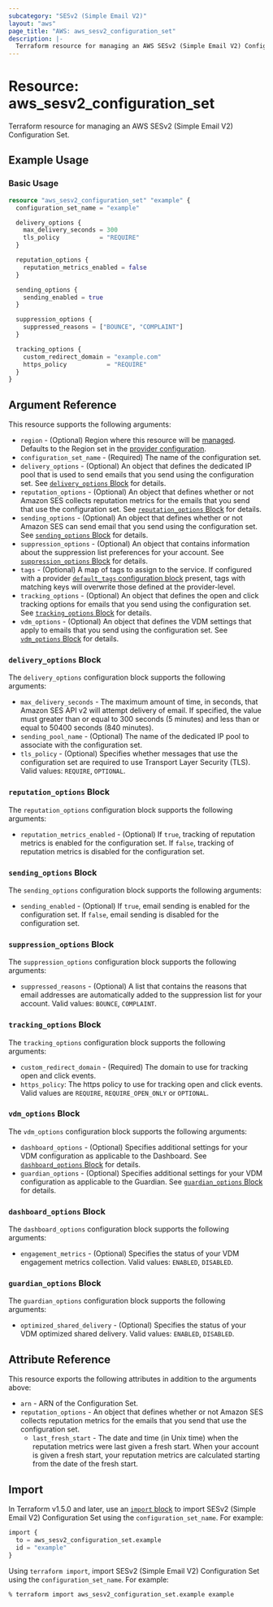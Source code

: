 ```yaml
---
subcategory: "SESv2 (Simple Email V2)"
layout: "aws"
page_title: "AWS: aws_sesv2_configuration_set"
description: |-
  Terraform resource for managing an AWS SESv2 (Simple Email V2) Configuration Set.
---
```


# Resource: aws_sesv2_configuration_set

Terraform resource for managing an AWS SESv2 (Simple Email V2) Configuration Set.

## Example Usage

### Basic Usage

```terraform
resource "aws_sesv2_configuration_set" "example" {
  configuration_set_name = "example"

  delivery_options {
    max_delivery_seconds = 300
    tls_policy           = "REQUIRE"
  }

  reputation_options {
    reputation_metrics_enabled = false
  }

  sending_options {
    sending_enabled = true
  }

  suppression_options {
    suppressed_reasons = ["BOUNCE", "COMPLAINT"]
  }

  tracking_options {
    custom_redirect_domain = "example.com"
    https_policy           = "REQUIRE"
  }
}
```

## Argument Reference

This resource supports the following arguments:

* `region` - (Optional) Region where this resource will be [managed](https://docs.aws.amazon.com/general/latest/gr/rande.html#regional-endpoints). Defaults to the Region set in the [provider configuration](https://registry.terraform.io/providers/hashicorp/aws/latest/docs#aws-configuration-reference).
* `configuration_set_name` - (Required) The name of the configuration set.
* `delivery_options` - (Optional) An object that defines the dedicated IP pool that is used to send emails that you send using the configuration set. See [`delivery_options` Block](#delivery_options-block) for details.
* `reputation_options` - (Optional) An object that defines whether or not Amazon SES collects reputation metrics for the emails that you send that use the configuration set. See [`reputation_options` Block](#reputation_options-block) for details.
* `sending_options` - (Optional) An object that defines whether or not Amazon SES can send email that you send using the configuration set. See [`sending_options` Block](#sending_options-block) for details.
* `suppression_options` - (Optional) An object that contains information about the suppression list preferences for your account. See [`suppression_options` Block](#suppression_options-block) for details.
* `tags` - (Optional) A map of tags to assign to the service. If configured with a provider [`default_tags` configuration block](https://registry.terraform.io/providers/hashicorp/aws/latest/docs#default_tags-configuration-block) present, tags with matching keys will overwrite those defined at the provider-level.
* `tracking_options` - (Optional) An object that defines the open and click tracking options for emails that you send using the configuration set. See [`tracking_options` Block](#tracking_options-block) for details.
* `vdm_options` - (Optional) An object that defines the VDM settings that apply to emails that you send using the configuration set. See [`vdm_options` Block](#vdm_options-block) for details.

### `delivery_options` Block

The `delivery_options` configuration block supports the following arguments:

* `max_delivery_seconds` - The maximum amount of time, in seconds, that Amazon SES API v2 will attempt delivery of email. If specified, the value must greater than or equal to 300 seconds (5 minutes) and less than or equal to 50400 seconds (840 minutes).
* `sending_pool_name` - (Optional) The name of the dedicated IP pool to associate with the configuration set.
* `tls_policy` - (Optional) Specifies whether messages that use the configuration set are required to use Transport Layer Security (TLS). Valid values: `REQUIRE`, `OPTIONAL`.

### `reputation_options` Block

The `reputation_options` configuration block supports the following arguments:

* `reputation_metrics_enabled` - (Optional) If `true`, tracking of reputation metrics is enabled for the configuration set. If `false`, tracking of reputation metrics is disabled for the configuration set.

### `sending_options` Block

The `sending_options` configuration block supports the following arguments:

* `sending_enabled` - (Optional) If `true`, email sending is enabled for the configuration set. If `false`, email sending is disabled for the configuration set.

### `suppression_options` Block

The `suppression_options` configuration block supports the following arguments:

* `suppressed_reasons` - (Optional) A list that contains the reasons that email addresses are automatically added to the suppression list for your account. Valid values: `BOUNCE`, `COMPLAINT`.

### `tracking_options` Block

The `tracking_options` configuration block supports the following arguments:

* `custom_redirect_domain` - (Required) The domain to use for tracking open and click events.
* `https_policy`: The https policy to use for tracking open and click events. Valid values are `REQUIRE`, `REQUIRE_OPEN_ONLY` or `OPTIONAL`.

### `vdm_options` Block

The `vdm_options` configuration block supports the following arguments:

* `dashboard_options` - (Optional) Specifies additional settings for your VDM configuration as applicable to the Dashboard. See [`dashboard_options` Block](#dashboard_options-block) for details.
* `guardian_options` - (Optional) Specifies additional settings for your VDM configuration as applicable to the Guardian. See [`guardian_options` Block](#guardian_options-block) for details.

### `dashboard_options` Block

The `dashboard_options` configuration block supports the following arguments:

* `engagement_metrics` - (Optional) Specifies the status of your VDM engagement metrics collection. Valid values: `ENABLED`, `DISABLED`.

### `guardian_options` Block

The `guardian_options` configuration block supports the following arguments:

* `optimized_shared_delivery` - (Optional) Specifies the status of your VDM optimized shared delivery. Valid values: `ENABLED`, `DISABLED`.

## Attribute Reference

This resource exports the following attributes in addition to the arguments above:

* `arn` - ARN of the Configuration Set.
* `reputation_options` - An object that defines whether or not Amazon SES collects reputation metrics for the emails that you send that use the configuration set.
    * `last_fresh_start` - The date and time (in Unix time) when the reputation metrics were last given a fresh start. When your account is given a fresh start, your reputation metrics are calculated starting from the date of the fresh start.

## Import

In Terraform v1.5.0 and later, use an [`import` block](https://developer.hashicorp.com/terraform/language/import) to import SESv2 (Simple Email V2) Configuration Set using the `configuration_set_name`. For example:

```terraform
import {
  to = aws_sesv2_configuration_set.example
  id = "example"
}
```

Using `terraform import`, import SESv2 (Simple Email V2) Configuration Set using the `configuration_set_name`. For example:

```console
% terraform import aws_sesv2_configuration_set.example example
```

